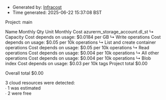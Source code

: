 - Generated by: [Infracost](https://infracost.io)
- Time generated: 2025-06-22 15:37:08 BST

Project: main

Name Monthly Qty Unit Monthly Cost azurerm\_storage\_account.dl\_st ↳ Capacity Cost depends on usage: $0.0184 per GB ↳ Write operations Cost depends on usage: $0.05 per 10k operations ↳ List and create container operations Cost depends on usage: $0.05 per 10k operations ↳ Read operations Cost depends on usage: $0.004 per 10k operations ↳ All other operations Cost depends on usage: $0.004 per 10k operations ↳ Blob index Cost depends on usage: $0.03 per 10k tags Project total $0.00

Overall total $0.00

3 cloud resources were detected:  
∙ 1 was estimated  
∙ 2 were free
